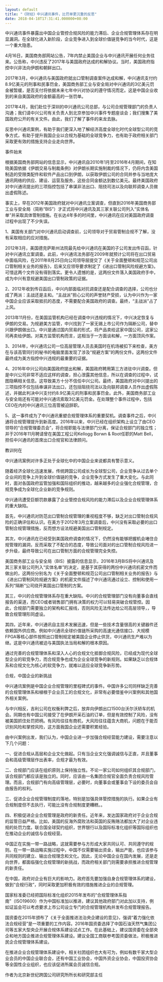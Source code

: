 ```yaml
---
layout: default
title: "《财经》中兴通讯事件，比罚单更沉重的反思"
date: 2018-04-18T17:31:41.000000+08:00
---
```


中兴通讯事件暴露出中国企业管控合规风险的能力滞后、企业合规管理体系存在明显漏洞。在全球化进入新阶段，企业竞争进入到全球价值链竞争的当今时代，这是一个重大隐患。

4月16日，美国商务部网站公告，7年内禁止美国企业与中兴通讯开展任何业务往来。公告称，中兴违反了2017年与美国政府达成的和解协议。当时，美国政府指控中兴非法向伊朗和朝鲜出口。

2017年3月，中兴通讯与美国政府就出口管制调查案件达成和解，中兴通讯支付约8.9亿美元的刑事和民事罚金，美国商务部工业与安全局对中兴通讯的3亿美元罚金被暂缓，是否支付将依据未来七年中兴对协议的遵守情况而定。这是中国企业收到的来自美国政府的金额最高的一张罚单。

2017年4月，我们赴位于深圳的中兴通讯公司总部，与公司合规管理部门的负责人沟通；我们请中兴公司有关负责人到北京参加中兴事件专题座谈会；我们搜集了美国政府公开的有关文件。由此，我们了解了事件的来龙去脉。

反思中兴通讯案例，有助于我们更深入地了解经济高度全球化时代全球型公司的竞争方式，有助于提升我国企业以合规为基础的全球竞争力，也有助于政府相关部门采取更有效的措施支持企业走向世界。

事件始末

根据美国商务部网站的信息显示，中兴通讯自2010年1月至2016年4月期间，在知晓美国依据《伊朗交易与制裁条例》对伊朗长期实施制裁的情况下，仍将内含美国制造的受限类配件和软件产品出口到伊朗，以获取伊朗公司的合同并参与当地庞大通讯网络的供应、建设、运营及服务，这些合同金额达到数亿美元。最终美国政府对中兴通讯提出的三项指控包括了串谋非法出口、阻挠司法以及向联邦调查人员做出虚假陈述。

事实上，早在2012年美国政府就对中兴通讯立案调查，但直到2016年美国商务部工业与安全局（简称“BIS”）才正式将中兴通讯及其三家关联公司列入“实体名单”并采取具体管制措施。在长达4年多的时间里，中兴通讯在应对美国政府调查过程中出现了不少失误。

1、美国有关部门对中兴通讯启动调查前，公司领导对于贸易管制合规不了解，没有采取相应的应对措施。

2012年3月，美国德克萨斯州法院最先给中兴通讯在美国的子公司发出传召函，针对中兴通讯立案调查。此前，中兴通讯法务部在2009年就预计公司将在出口贸易中面临风险，在2011年8月25日向公司领导层提交了《关于全面整顿和规范公司出口管制相关业务的报告》，后来又应领导要求制定了《进出口管制风险规避方案》。可惜这两个文件没有得到落实。更令人遗憾的是，这两份文件落入美国政府手中，成为中兴有意规避美国出口管制政策的证据。

2、2012年收到传召函后，中兴内部面临对抗调查还是配合调查的选择，公司也分成了两派：主战还是主和。“主战派”担心公司的声誉财产受损，认为中兴作为一家中国企业应该采取抵抗的态度，不需要配合美国政府的调查。最终，“主战派”占了上风。

2013年11月份，在美国监管机构已经在调查中兴违规的情况下，中兴决定恢复与伊朗的交易。为规避美方监管，中兴找到了一家无锡上市公司作为隔断公司，替中兴跟伊朗做出口。中兴是通过国内贸易的形式，将产品卖给这家中国公司，这家公司再卖给伊朗。对美方监管机构而言，这相当于一方面谈和解，一方面顶风作案。

3、2014年，中兴通讯公司一位高层管理人员去美国时在机场被扣下来检查，美方在与该高管同行的秘书的电脑里面发现了涉及“规避方案”的两份文件。这两份文件最终成为美方指控中兴违规的最重要的证据。

4、2016年中兴公司向美国政府提出和解，美国政府聘用第三方进驻中兴调查。但是中兴公司非常不适应这样的调查，担心泄露其他信息，所以在调查的过程中，试图隐瞒相关信息。这导致美方十分不信任中兴公司。最终，美国政府对中兴提出的三项指控不仅包括串谋非法出口，还包括阻挠司法以及向联邦调查人员作出虚假陈述，并据此判决中兴支付约8.9亿美元的刑事和民事罚金。此外，美国商务部工业与安全局还有可能对中兴通讯索取3亿美元罚金。在处理整个事件过程中，包括CEO在内的中兴通讯三位高管被迫辞职。

5、这一事件成为了中兴通讯重塑合规管理体系的重要契机。调查事件之后，中兴通将合规管理提升到新高度。2016年以来，中兴已经在组织架构上设立了由CEO领导的“合规管理委员会”，将合规职能与法律部门分离，保证合规部门的独立性；并于2016年11月聘请曾在美国工程公司Kellogg Borwn & Root任职的Matt Bell，担任中兴通讯的首席出口合规官和法律顾问。

教训何在

中兴通讯案例对许多正处于全球化中的中国企业来说都具有警示意义。

随着经济全球化迅速发展，传统跨国公司成长为全球型公司，企业竞争从过去单个企业间的竞争上升到全球价值链的竞争，企业竞争方式发生了重大变化。与此同时，面对各国政府监管加强和国际组织的推动，越来越多的企业强化合规管理，合规竞争成为全球化企业新的竞争规则。

中兴通讯遭受巨额罚款暴露了企业管控合规风险的能力滞后以及企业合规管理体系的重大缺陷。

首先，中兴通讯对防范出口管制合规管理的重视程度不够，缺乏对出口管制合规风险的正确评估和认识。在美方于2012年3月立案调查后，中兴没有采取必要的出口管制合规管理措施，反而想方设法规避美国出口管制规定。

其次，中兴通讯在已经受到美国政府调查的情况下，仍然没有能够把握机会堵住合规管理的漏洞，反而采取了不配合的态度，导致公司面对的出口管制合规风险进一步升级，最终导致公司在出口管制方面的合规管理完全失控。

美国商务部工业与安全局（BIS）披露的信息显示，2016年3月BIS将中兴通讯及其三家关联公司列入“实体名单”的决定，是基于其获得的两份中兴通讯机密文件而做出的，这两份分别名为《关于全面整顿和规范公司出口管制相关业务的报告》与《进出口管制风险规避方案》的机密文件描述了中兴通讯通过设立、控制和使用一系列“隔断”公司绕开美国出口管制的方案。

其三，中兴的合规管理体系存在重大缺陷。中兴的合规管理部门没有向董事会直线报告的渠道，而CEO或者销售部门拥有决策的权力可以轻易突破合规管控。因此，合规部门需要独立的架构和汇报线，否则风险无法传达给公司高层领导，，导致合规管理形同虚设。

其四，近年来，中兴通讯自主技术发展迅速，但是一些技术含量很高的关键器件还依赖国外供应商。例如中兴通讯全球价值链所采购的高速光通信接口、大规模FPGA等核心部件按照出口管制规定被美国企业停止供货，中兴通讯生产难以为继。这是中兴通讯被迫与美国执法当局和解的根本原因。

通过完善的合规管理体系和深入人心的合规文化抵御合规风险，已经成为现代全球型企业的软竞争力，而合规竞争也成为企业全球竞争的新规则。如果缺乏以合规体系和合规文化为核心的软竞争力，就难以适应全球竞争新形势。

合规，中国企业的新挑战

中兴通讯案例是中国企业合规管理的里程碑式的事件。中国许多公司同样缺乏完善的合规管理体系和植根于企业员工的合规文化，非常有必要借鉴中兴案例和其他国外相关案例。

与中兴相反，吉利公司在权衡利弊之后，放弃向伊朗出口1500台沃尔沃轿车的机会。同期也有中国公司接受了在伊朗开采石油的订单，但是有效控制了风险，没有被美国抓住处罚把柄。有风险往往有商机，大风险往往蕴含大商机，问题在于能否识别风险和掌控风险，这方面我国企业还需要积累经验。

由中兴案例出发，我们认为，中国企业进一步加强合规经营能力建设，需要注意以下几个问题：

一、促进合规从高层和企业文化做起。只有当企业文化强调诚信与正直，并且董事会和高级管理层作出表率，合规才最为有效。

二、合规部门应该在组织原则上保持独立性。不论一家公司如何组织其合规部门，该合规部门都应该是独立的。同时，应该由一名集团合规官全面负责合规风险管理。而且，合规部门有向高级管理层，必要时，向董事会或董事会下设的委员会自由报告的权利。

三、促进企业合规管理制度的落地，特别是加强具体管控措施的执行。如果企业有合规制度但不去执行，可能比没有合规制度更糟糕。。

四、积极促进企业合规管理是政府的新责任。近年来，发达国家政府对于企业合规的监管日益严格。比如，美国的反海外腐败法和英国的反贿赂法都加大了对企业违规的处罚力度。联合国全球契约组织，世界银行以及国际标准化组织等国际组织也在推动企业的诚信与合规经营。

中国正在实施一带一路战略，这就需要参与方形成大家共同认可、共同遵守的规则。在一带一路战略实施过程中，中国不仅需要输出资金，输出产能，也应该参与共同规则的建立、输出合规理念和文化。因此，无论中国企业在国内发展，还是走向世界，都面临强化合规管理的新挑战，而政府相关部门则需要承担推进合规管理的新责任。

在中国，政府对企业有巨大的影响力。政府首先要加强自身合规管理体系的建设，做到“合规行政”，同时采取更加积极有效的措施推进企业的合规管理。

国家标准委已经把国际标准化组织2015年发布的“合规管理体系指南”（ISO19600）作为中国标准加以推进，建议其他政府部门对此加以支持，例如证监会可以考虑要求上市公司设立专门的合规管理机构并发布合规管理报告。

国资委在2015年颁布了《关于全面推进法治央企建设的意见》，强调“着力强化依法合规经营”是一项重要的工作内容。2016年国资委选择了中国石油天然气集团公司等五家大型央企开展合规体系建设试点工作。在此基础上，建议国资委在全部央企和地方国企推进合规管理体系建设。建议全国工商联参考国资委做法，积极推进民企合规管理体系建设。

在推进企业合规管理体系建设中，相关社团组织也大有可为，例如有数千家大型企业会员的中国企业联合会，还有中国工业协会，中国外资企业协会，中国投资协会等全国性企业组织，也应该促进所属会员诚信合规。

作者为北京新世纪跨国公司研究所所长和研究部主任

